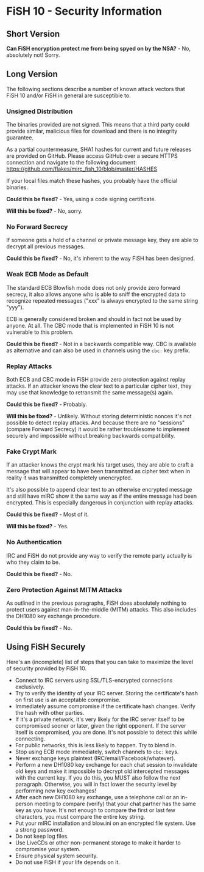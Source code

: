 # FiSH 10 - Security Information

## Short Version

**Can FiSH encryption protect me from being spyed on by the NSA?** - No, absolutely not! Sorry.

## Long Version

The following sections describe a number of known attack vectors that FiSH 10 and/or FiSH
in general are susceptible to.

### Unsigned Distribution

The binaries provided are not signed. This means that a third party could provide
similar, malicious files for download and there is no integrity guarantee.

As a partial countermeasure, SHA1 hashes for current and future releases are provided
on GitHub. Please access GitHub over a secure HTTPS connection and navigate to the following
document: https://github.com/flakes/mirc_fish_10/blob/master/HASHES

If your local files match these hashes, you probably have the official binaries.

**Could this be fixed?** - Yes, using a code signing certificate.

**Will this be fixed?** - No, sorry.

### No Forward Secrecy

If someone gets a hold of a channel or private message key, they are able to decrypt all previous
messages.

**Could this be fixed?** - No, it's inherent to the way FiSH has been designed.

### Weak ECB Mode as Default

The standard ECB Blowfish mode does not only provide zero forward secrecy, it also allows anyone who
is able to sniff the encrypted data to recognize repeated messages ("xxx" is always encrypted to the
same string "yyy").

ECB is generally considered broken and should in fact not be used by anyone. At all. The CBC mode that
is implemented in FiSH 10 is not vulnerable to this problem.

**Could this be fixed?** - Not in a backwards compatible way. CBC is available as alternative and can
also be used in channels using the `cbc:` key prefix.

### Replay Attacks

Both ECB and CBC mode in FiSH provide zero protection against replay attacks. If an attacker knows the
clear text to a particular cipher text, they may use that knowledge to retransmit the same message(s) again.

**Could this be fixed?** - Probably.

**Will this be fixed?** - Unlikely. Without storing deterministic nonces it's not possible to detect replay attacks.
And because there are no "sessions" (compare Forward Secrecy) it would be rather troublesome to implement securely
and impossible without breaking backwards compatibility.

### Fake Crypt Mark

If an attacker knows the crypt mark his target uses, they are able to craft a message that will appear to
have been transmitted as cipher text when in reality it was transmitted completely unencrypted.

It's also possible to append clear text to an otherwise encrypted message and still have mIRC show it the same
way as if the entire message had been encrypted. This is especially dangerous in conjunction with replay attacks.

**Could this be fixed?** - Most of it.

**Will this be fixed?** - Yes.

### No Authentication

IRC and FiSH do not provide any way to verify the remote party actually is who they claim to be.

**Could this be fixed?** - No.

### Zero Protection Against MITM Attacks

As outlined in the previous paragraphs, FiSH does absolutely nothing to protect users against man-in-the-middle (MITM)
attacks. This also includes the DH1080 key exchange procedure.

**Could this be fixed?** - No.

## Using FiSH Securely

Here's an (incomplete) list of steps that you can take to maximize the level of security provided by FiSH 10.

* Connect to IRC servers using SSL/TLS-encrypted connections exclusively.
* Try to verify the identity of your IRC server. Storing the certificate's hash on first use is an acceptable compromise.
* Immediately assume compromise if the certificate hash changes. Verify the hash with other parties.
* If it's a private network, it's very likely for the IRC server itself to be compromised sooner or later, given the right opponent.
If the server itself is compromised, you are done. It's not possible to detect this while connecting.
* For public networks, this is less likely to happen. Try to blend in.
* Stop using ECB mode immediately, switch channels to `cbc:` keys.
* Never exchange keys plaintext (IRC/email/Facebook/whatever).
* Perform a new DH1080 key exchange for each chat session to invalidate old keys and make it impossible to decrypt old
intercepted messages with the current key. If you do this, you MUST also follow the next paragraph. Otherwise, you
will in fact lower the security level by performing new key exchanges!
* After each new DH1080 key exchange, use a telephone call or an in-person meeting to compare (verify) that your
chat partner has the same key as you have. It's not enough to compare the first or last few characters, you must compare
the entire key string.
* Put your mIRC installation and blow.ini on an encrypted file system. Use a strong password.
* Do not keep log files.
* Use LiveCDs or other non-permanent storage to make it harder to compromise your system.
* Ensure physical system security.
* Do not use FiSH if your life depends on it.
